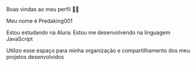Boas vindas ao meu perfil 💙💙

Meu nome é Predaking001

Estou estudando na Alura:
Estou me desenvolvendo na linguagem JavaScript

Utilizo esse espaço para minha organização e compartilhamento dos meu projetos desenvolvidos
